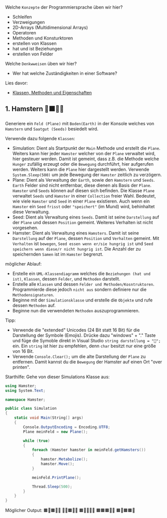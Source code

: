 Welche ``Konzepte`` der Programmiersprache üben wir hier?
* Schleifen
* Verzweigungen
* 2D-Arrays (Multidimensional Arrays)
* Operatoren
* Methoden und Konsturktoren
* erstellen von Klassen
* hat und ist Beziehungen
* erstellen von Felder

Welche ``Denkwweisen`` üben wir hier?
* Wer hat welche Zuständigkeiten in einer Software? 

Lies davor:
* [Klassen, Methoden und Eigenschaften]()

## 1. Hamstern 🌲🟫🐹🌱
Generiere ein ``Feld (Plane)`` mit `Boden(Earth)` in der Konsole welches von ``Hamstern`` und `Saatgut (Seeds)` besiedelt wird.

Verwende dazu folgende `Klassen`:
* Simulation: Dient als Startpunkt der `Main` Methode und erstellt die `Plane`. Weiters kann hier jeder `Hamster` welcher von der `Plane` verwaltet wird, hier gesteuer werden. Damit ist gemeint, dass z.B. die Methode welche `Hunger` zufällig erzeugt oder die `Bewegung` durchführt, hier aufgerufen werden. Weiters kann die `Plane` hier dargestellt werden. Verwende `System.Sleep(500)` um jede Bewegung der `Hamster` zeitlich zu verzögern.
* Plane: Dient als Verwaltung der `Earth`, sowie den `Hamstern` und `Seeds`. `Earth` Felder sind nicht entfernbar, diese dienen als Basis der `Plane`. `Hamster` und `Seeds` können auf diesen sich befinden. Die Klasse `Plane` verwaltet `Seeds` und `Hamster` in einer `Collection` freier Wahl. Bedeutet, wie viele `Hamster` und `Seed` in einer `Plane` existieren. Auch wenn ein `Hamster` ein `Seed` `frisst` oder `"speichert"` (im Mund) wird, behinhaltet diese Verwaltung.
* Seed: Dient als Verwaltung eines `Seeds`. Damit ist seine `Darstellung` auf der `Plane` und dessen `Position` gemeint. Weiteres Verhalten ist nicht vorgesehen.
* Hamster: Dient als Verwaltung eines `Hamsters`. Damit ist seine `Darstellung` auf der `Plane`, dessen `Position` und `Verhalten` gemeint. Mit `Verhalten` ist `bewegen`, `Seed essen wenn er/sie hungrig ist` und `Seed speichern wenn diese/r nicht hungrig ist`. Die Anzahl der zu speichernden `Samen` ist im `Hamster` begrenzt. 

möglicher Ablauf:
* Erstelle ein `UML-Klassendiagramm` welches die `Beziehungen (hat und ist)`, `Klassen`, dessen `Felder`, und `Methoden` darstellt.
* Erstelle alle `Klassen` und dessen `Felder und Methoden/Kosntruktoren`. Programmierde diese jedoch `nicht aus` sondern definiere nur die `Methodensignaturen`.
* Beginne mit der `Simulationsklasse` und erstelle die `Objekte` und rufe dessen `Methoden` auf.
* Beginne nun die verwendeten `Methoden` auszuprogrammieren.

Tipp: 
* Verwende die "extended" Unicodes (24 Bit statt 16 Bit) für die Darstellung der Symbole (Emojis). Drücke dazu "windows" + "." Taste und füge die Symoble direkt in Visual Studio `string darstellung = "🐹";` ein. Ein `string` ist hier zu empfehlen, denn `char` besitzt nur eine größe von 16 Bit.
* Verwende `Console.Clear();` um die alte Darstellung der `Plane` zu entfernen. Damit kannst du die `Bewegung` der Hamster auf einen Ort "over printen".

Starthilfe:
Gehe von dieser Simulations Klasse aus:
```csharp
using Hamster;
using System.Text;

namespace Hamster;

public class Simulation
{
    static void Main(String[] args)
    {
        Console.OutputEncoding = Encoding.UTF8;
        Plane meinFeld = new Plane();

        while (true)
        {
            foreach (Hamster hamster in meinFeld.getHamsters())
            {
                hamster.Metabolize();
                hamster.Move();
            }

            meinFeld.PrintPlane();

            Thread.Sleep(500);
        }
    }
}

```

Möglicher Output:
🟫🐹🟫🌱🌱
🌱🌱🟫🌱🌱
🟫🐹🌱🌱🌱
🟫🟫🟫🌱🌱
🟫🐹🟫🟫🌱
